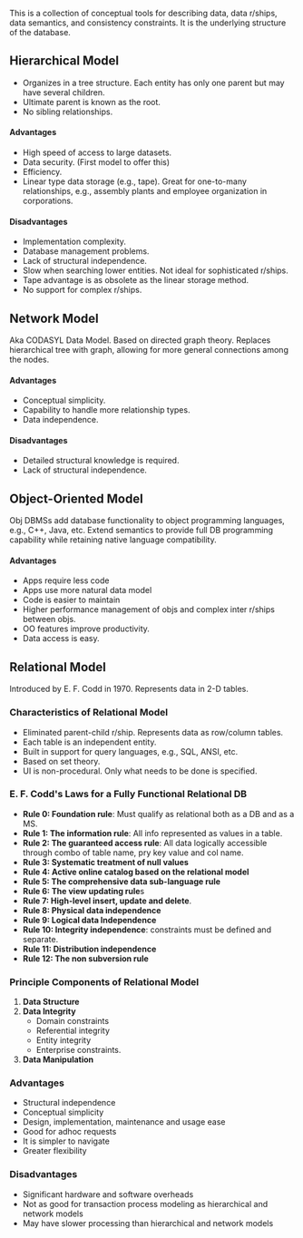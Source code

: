 This is a collection of conceptual tools for describing data, data r/ships, data semantics, and consistency constraints. It is the underlying structure of the database.

## Hierarchical Model
- Organizes in a tree structure. Each entity has only one parent but may have several children.
- Ultimate parent is known as the root.
- No sibling relationships.
#### Advantages
- High speed of access to large datasets.
- Data security. (First model to offer this)
- Efficiency.
- Linear type data storage (e.g., tape). Great for one-to-many relationships, e.g., assembly plants and employee organization in corporations.
#### Disadvantages
- Implementation complexity.
- Database management problems.
- Lack of structural independence.
- Slow when searching lower entities. Not ideal for sophisticated r/ships.
- Tape advantage is as obsolete as the linear storage method.
- No support for complex r/ships.

## Network Model
Aka CODASYL Data Model. Based on directed graph theory. Replaces hierarchical tree with graph, allowing for more general connections among the nodes.
#### Advantages
- Conceptual simplicity.
- Capability to handle more relationship types.
- Data independence.
#### Disadvantages
- Detailed structural knowledge is required.
- Lack of structural independence.

## Object-Oriented Model
Obj DBMSs add database functionality to object programming languages, e.g., C++, Java, etc. Extend semantics to provide full DB programming capability while retaining native language compatibility.
#### Advantages
- Apps require less code
- Apps use more natural data model
- Code is easier to maintain
- Higher performance management of objs and complex inter r/ships between objs.
- OO features improve productivity.
- Data access is easy.

## Relational Model
Introduced by E. F. Codd in 1970. Represents data in 2-D  tables.

### Characteristics of Relational Model
- Eliminated parent-child r/ship. Represents data as row/column tables.
- Each table is an independent entity.
- Built in support for query languages, e.g., SQL, ANSI, etc.
- Based on set theory.
- UI is non-procedural. Only what needs to be done is specified.

### E. F. Codd's Laws for a Fully Functional Relational DB
- **Rule 0: Foundation rule**: Must qualify as relational both as a DB and as a MS.
- **Rule 1: The information rule**: All info represented as values in a table.
- **Rule 2: The guaranteed access rule**: All data logically accessible through combo of table name, pry key value and col name.
- **Rule 3: Systematic treatment of null values**
- **Rule 4: Active online catalog based on the relational model**
- **Rule 5: The comprehensive data sub-language rule**
- **Rule 6: The view updating rule**s
- **Rule 7: High-level insert, update and delete**.
- **Rule 8: Physical data independence**
- **Rule 9: Logical data Independence**
- **Rule 10: Integrity independence**: constraints must be defined and separate.
- **Rule 11: Distribution independence**
- **Rule 12: The non subversion rule**

### Principle Components of Relational Model
1. **Data Structure**
2. **Data Integrity**
	- Domain constraints
	- Referential integrity
	- Entity integrity
	- Enterprise constraints.
3. **Data Manipulation**

### Advantages
- Structural independence
- Conceptual simplicity
- Design, implementation, maintenance and usage ease
- Good for adhoc requests
- It is simpler to navigate
- Greater flexibility

### Disadvantages
- Significant hardware and software overheads
- Not as good for transaction process modeling as hierarchical and network models
- May have slower processing than hierarchical and network models